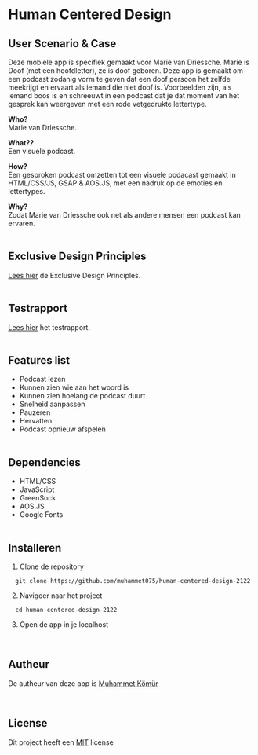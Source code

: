 # Human Centered Design

## User Scenario & Case
Deze mobiele app is specifiek gemaakt voor Marie van Driessche. Marie is Doof (met een hoofdletter), ze is doof geboren. Deze app is gemaakt om een podcast zodanig vorm te geven dat een doof persoon het zelfde meekrijgt en ervaart als iemand die niet doof is. Voorbeelden zijn, als iemand boos is en schreeuwt in een podcast dat je dat moment van het gesprek kan weergeven met een rode vetgedrukte lettertype.

**Who?**<br/>
Marie van Driessche.
<br/>

**What??**<br/>
Een visuele podcast.
<br/>

**How?**<br/>
Een gesproken podcast omzetten tot een visuele podacast gemaakt in HTML/CSS/JS, GSAP & AOS.JS, met een nadruk op de emoties en lettertypes.
<br/>

**Why?**<br/>
Zodat Marie van Driessche ook net als andere mensen een podcast kan ervaren.
<br/><br/>

## Exclusive Design Principles
<a href="https://github.com/muhammet075/human-centered-design-2122/wiki/Exclusive-Design-Principles">Lees hier</a> de Exclusive Design Principles.
<br/><br/>

## Testrapport
<a href="https://github.com/muhammet075/human-centered-design-2122/wiki/Testrapport">Lees hier</a> het testrapport.
<br/><br/>

## Features list 
* Podcast lezen
* Kunnen zien wie aan het woord is
* Kunnen zien hoelang de podcast duurt
* Snelheid aanpassen
* Pauzeren
* Hervatten
* Podcast opnieuw afspelen
<br/><br/>

## Dependencies
* HTML/CSS
* JavaScript
* GreenSock
* AOS.JS
* Google Fonts
<br/><br/>


## Installeren
1. Clone de repository<br/>
```
  git clone https://github.com/muhammet075/human-centered-design-2122
```

2. Navigeer naar het project<br/>
```
  cd human-centered-design-2122
```

3. Open de app in je localhost<br/>
<br/>

## Autheur
De autheur van deze app is <a href="https://github.com/muhammet075">Muhammet Kömür</a>

<br/>

## License
Dit project heeft een <a href="https://github.com/muhammet075/human-centered-design-2122/blob/main/LICENSE">MIT</a> license

